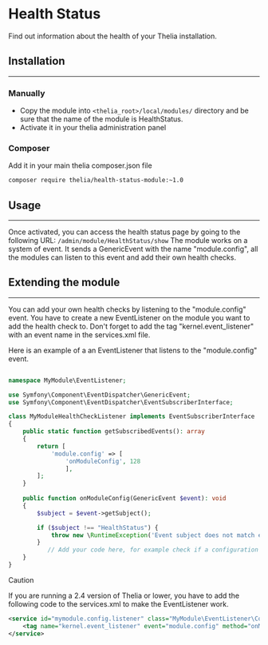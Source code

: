 # Health Status

Find out information about the health of your Thelia installation.

## Installation

---
### Manually

* Copy the module into ```<thelia_root>/local/modules/``` directory and be sure that the name of the module is HealthStatus.
* Activate it in your thelia administration panel

### Composer

Add it in your main thelia composer.json file

```bash
composer require thelia/health-status-module:~1.0
```

## Usage

---
Once activated, you can access the health status page by going to the following URL: ```/admin/module/HealthStatus/show```
The module works on a system of event. 
It sends a GenericEvent with the name "module.config", all the modules can listen to this event and add their own health checks.

## Extending the module

---

You can add your own health checks by listening to the "module.config" event.
You have to create a new EventListener on the module you want to add the health check to. 
Don't forget to add the tag "kernel.event_listener" with an event name in the services.xml file.

Here is an example of a an EventListener that listens to the "module.config" event.

```php

namespace MyModule\EventListener;

use Symfony\Component\EventDispatcher\GenericEvent;
use Symfony\Component\EventDispatcher\EventSubscriberInterface;

class MyModuleHealthCheckListener implements EventSubscriberInterface
{
    public static function getSubscribedEvents(): array
    {
        return [
            'module.config' => [
                'onModuleConfig', 128
                ],
        ];
    }
    
    public function onModuleConfig(GenericEvent $event): void
    {
        $subject = $event->getSubject();

        if ($subject !== "HealthStatus") {
            throw new \RuntimeException('Event subject does not match expected value');
        }
           // Add your code here, for example check if a configuration is set
    }
}
```

> [!CAUTION]
> If you are running a 2.4 version of Thelia or lower, you have to add the following code to the services.xml to make the EventListener work.

```xml
<service id="mymodule.config.listener" class="MyModule\EventListener\ConfigListener">
    <tag name="kernel.event_listener" event="module.config" method="onModuleConfig"/>
</service>
```







